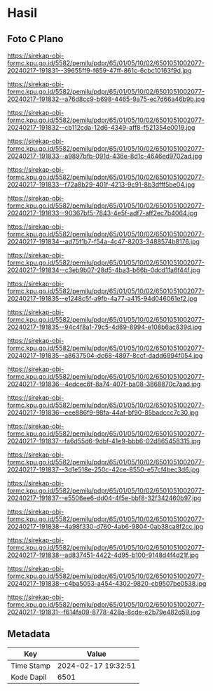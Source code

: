 # Hasil

## Foto C Plano

https://sirekap-obj-formc.kpu.go.id/5582/pemilu/pdpr/65/01/05/10/02/6501051002077-20240217-191831--39655ff9-f659-47ff-861c-6cbc10163f9d.jpg

https://sirekap-obj-formc.kpu.go.id/5582/pemilu/pdpr/65/01/05/10/02/6501051002077-20240217-191832--a76d8cc9-b698-4465-9a75-ec7d66a46b9b.jpg

https://sirekap-obj-formc.kpu.go.id/5582/pemilu/pdpr/65/01/05/10/02/6501051002077-20240217-191832--cb112cda-12d6-4349-aff8-f521354e0019.jpg

https://sirekap-obj-formc.kpu.go.id/5582/pemilu/pdpr/65/01/05/10/02/6501051002077-20240217-191833--a9897bfb-091d-436e-8d1c-4646ed9702ad.jpg

https://sirekap-obj-formc.kpu.go.id/5582/pemilu/pdpr/65/01/05/10/02/6501051002077-20240217-191833--f72a8b29-401f-4213-9c91-8b3dfff5be04.jpg

https://sirekap-obj-formc.kpu.go.id/5582/pemilu/pdpr/65/01/05/10/02/6501051002077-20240217-191833--90367bf5-7843-4e5f-adf7-aff2ec7b4064.jpg

https://sirekap-obj-formc.kpu.go.id/5582/pemilu/pdpr/65/01/05/10/02/6501051002077-20240217-191834--ad75f1b7-f54a-4c47-8203-3488574b8176.jpg

https://sirekap-obj-formc.kpu.go.id/5582/pemilu/pdpr/65/01/05/10/02/6501051002077-20240217-191834--c3eb9b07-28d5-4ba3-b66b-0dcd11a6f44f.jpg

https://sirekap-obj-formc.kpu.go.id/5582/pemilu/pdpr/65/01/05/10/02/6501051002077-20240217-191835--e1248c5f-a9fb-4a77-a415-94d046061ef2.jpg

https://sirekap-obj-formc.kpu.go.id/5582/pemilu/pdpr/65/01/05/10/02/6501051002077-20240217-191835--94c4f8a1-79c5-4d69-8994-e108b6ac839d.jpg

https://sirekap-obj-formc.kpu.go.id/5582/pemilu/pdpr/65/01/05/10/02/6501051002077-20240217-191835--a8637504-dc68-4897-8ccf-dadd6994f054.jpg

https://sirekap-obj-formc.kpu.go.id/5582/pemilu/pdpr/65/01/05/10/02/6501051002077-20240217-191836--4edcec6f-8a74-407f-ba08-3868870c7aad.jpg

https://sirekap-obj-formc.kpu.go.id/5582/pemilu/pdpr/65/01/05/10/02/6501051002077-20240217-191836--eee886f9-98fa-44af-bf90-85badccc7c30.jpg

https://sirekap-obj-formc.kpu.go.id/5582/pemilu/pdpr/65/01/05/10/02/6501051002077-20240217-191837--fa6d55d6-9dbf-41e9-bbb6-02d865458315.jpg

https://sirekap-obj-formc.kpu.go.id/5582/pemilu/pdpr/65/01/05/10/02/6501051002077-20240217-191837--3d1e518e-250c-42ce-8550-e57cf4bec3d6.jpg

https://sirekap-obj-formc.kpu.go.id/5582/pemilu/pdpr/65/01/05/10/02/6501051002077-20240217-191837--e5506ee6-dd04-4f5e-bbf8-32f342460b97.jpg

https://sirekap-obj-formc.kpu.go.id/5582/pemilu/pdpr/65/01/05/10/02/6501051002077-20240217-191838--4a98f330-d760-4ab6-9804-0ab38ca8f2cc.jpg

https://sirekap-obj-formc.kpu.go.id/5582/pemilu/pdpr/65/01/05/10/02/6501051002077-20240217-191838--ad837451-4422-4d95-b100-9148d4f4d21f.jpg

https://sirekap-obj-formc.kpu.go.id/5582/pemilu/pdpr/65/01/05/10/02/6501051002077-20240217-191838--c4ba5053-a454-4302-9820-cb9507be0538.jpg

https://sirekap-obj-formc.kpu.go.id/5582/pemilu/pdpr/65/01/05/10/02/6501051002077-20240217-191831--f614fa09-8778-428a-8cde-e2b79e482d59.jpg


## Metadata

| Key        | Value               |
| ---------- | ------------------- |
| Time Stamp | 2024-02-17 19:32:51 |
| Kode Dapil | 6501                |



